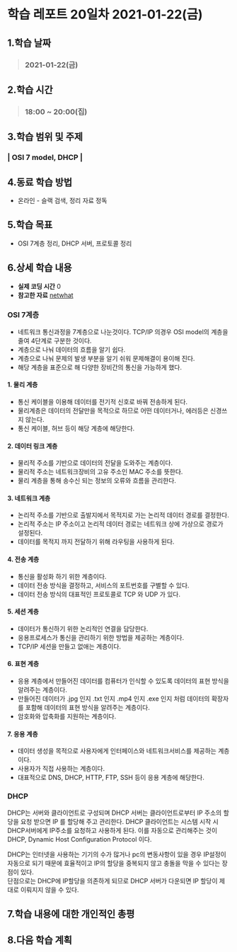 # 학습 레포트 20일차 2021-01-22(금)
## 1.학습 날짜
> ### 2021-01-22(금)

## 2.학습 시간
> ### 18:00 ~ 20:00(집)

## 3.학습 범위 및 주제
### | OSI 7 model, DHCP |

## 4.동료 학습 방법
- 온라인 - 슬랙 검색, 정리 자료 정독

## 5.학습 목표
- OSI 7계층 정리, DHCP 서버, 프로토콜 정리

## 6.상세 학습 내용
- **실제 코딩 시간** 0
- **참고한 자료** [netwhat](https://www.notion.so/netwhat-f16994257d49440eacc07f8ecf7bb3ce)

### OSI 7계층
- 네트워크 통신과정을 7계층으로 나눈것이다. TCP/IP 의경우 OSI model의 계층을 줄여 4단계로 구분한 것이다.
- 계층으로 나눠 데이터의 흐름을 알기 쉽다.
- 계층으로 나눠 문제의 발생 부분을 알기 쉬워 문제해결이 용이해 진다.
- 해당 계층을 표준으로 해 다양한 장비간의 통신을 가능하게 했다.

#### 1. 물리 계층
- 통신 케이블을 이용해 데이터를 전기적 신호로 바꿔 전송하게 된다.
- 물리계층은 데이터의 전달만을 목적으로 하므로 어떤 데이터거나, 에러등은 신경쓰지 않는다.
- 통신 케이블, 허브 등이 해당 계층에 해당한다.

#### 2. 데이터 링크 계층
- 물리적 주소를 기반으로 데이터의 전달을 도와주는 계층이다.
- 물리적 주소는 네트워크장비의 고유 주소인 MAC 주소를 뜻한다.
- 물리 계층을 통해 송수신 되는 정보의 오류와 흐름을 관리한다.

#### 3. 네트워크 계층
- 논리적 주소를 기반으로 출발지에서 목적지로 가는 논리적 데이터 경로를 결정한다.
- 논리적 주소는 IP 주소이고 논리적 데이터 경로는 네트워크 상에 가상으로 경로가 설정된다.
- 데이터를 목적지 까지 전달하기 위해 라우팅을 사용하게 된다.

#### 4. 전송 계층
- 통신을 활성화 하기 위한 계층이다.
- 데이터 전송 방식을 결정하고, 서비스의 포트번호를 구별할 수 있다.
- 데이터 전송 방식의 대표적인 프로토콜로 TCP 와 UDP 가 있다.

#### 5. 세션 계층
- 데이터가 통신하기 위한 논리적인 연결을 담당한다.
- 응용프로세스가 통신을 관리하기 위한 방법을 제공하는 계층이다.
- TCP/IP 세션을 만들고 없애는 계층이다.

#### 6. 표현 계층
- 응용 계층에서 만들어진 데이터를 컴퓨터가 인식할 수 있도록 데이터의 표현 방식을 알려주는 계층이다.
- 만들어진 데이터가 .jpg 인지 .txt 인지 .mp4 인지 .exe 인지 처럼 데이터의 확장자를 포함해 데이터의 표현 방식을 알려주는 계층이다.
- 암호화와 압축화를 지원하는 계층이다.

#### 7. 응용 계층
- 데이터 생성을 목적으로 사용자에게 인터페이스와 네트워크서비스를 제공하는 계층이다.
- 사용자가 직접 사용하는 계층이다.
- 대표적으로 DNS, DHCP, HTTP, FTP, SSH 등이 응용 계층에 해당한다.

### DHCP
DHCP는 서버와 클라이언트로 구성되며 DHCP 서버는 클라이언트로부터 IP 주소의 할당을 요청 받으면 IP 를 할당해 주고 관리한다. DHCP 클라이언트는 시스템 시작 시 DHCP서버에게 IP주소를 요청하고 사용하게 된다. 이를 자동으로 관리해주는 것이 DHCP, Dynamic Host Configuration Protocol 이다.

DHCP는 인터넷을 사용하는 기기의 수가 많거나 pc의 변동사항이 있을 경우 IP설정이 자동으로 되기 때문에 효율적이고 IP의 할당을 중복되지 않고 충돌을 막을 수 있다는 장점이 있다.\
단점으로는 DHCP에 IP할당을 의존하게 되므로 DHCP 서버가 다운되면 IP 할당이 제대로 이뤄지지 않을 수 있다.

## 7.학습 내용에 대한 개인적인 총평

## 8.다음 학습 계획
